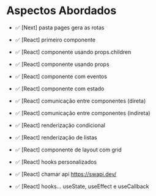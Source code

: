 # Aspectos Abordados

- ✅ [Next] pasta pages gera as rotas
- ✅ [React] primeiro componente
- ✅ [React] componente usando props.children
- ✅ [React] componente usando props
- ✅ [React] componente com eventos

- ✅ [React] componente com estado
- ✅ [React] comunicação entre componentes (direta)
- ✅ [React] comunicação entre componentes (indireta)

- ✅ [React] renderização condicional
- ✅ [React] renderização de listas

- ✅ [React] componente de layout com grid
- ✅ [React] hooks personalizados
- ✅ [React] chamar api https://swapi.dev/

- ✅ [React] hooks... useState, useEffect e useCallback
